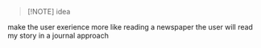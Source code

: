 




> [!NOTE] idea
> 
make the user exerience more like reading a newspaper
the user will read my story in a journal approach

